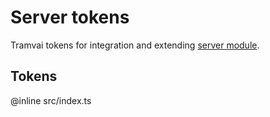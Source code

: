 # Server tokens

Tramvai tokens for integration and extending [server module](references/modules/server.md).

## Tokens

@inline src/index.ts
